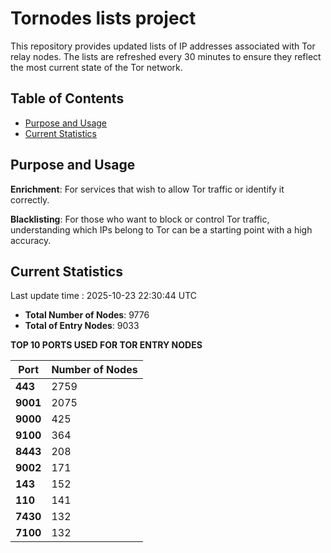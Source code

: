 # Tornodes lists project

This repository provides updated lists of IP addresses associated with Tor relay nodes. The lists are refreshed every 30 minutes to ensure they reflect the most current state of the Tor network.

## Table of Contents

- [Purpose and Usage](#purpose-and-usage)
- [Current Statistics](#current-statistics)


## Purpose and Usage

**Enrichment**: For services that wish to allow Tor traffic or identify it correctly.

**Blacklisting**: For those who want to block or control Tor traffic, understanding which IPs belong to Tor can be a starting point with a high accuracy.

## Current Statistics

Last update time : 2025-10-23 22:30:44 UTC

- **Total Number of Nodes**: 9776
- **Total of Entry Nodes**: 9033

**TOP 10 PORTS USED FOR TOR ENTRY NODES**

| **Port** | **Number of Nodes** |
|------|-----------------|
| **443**   | 2759  |
| **9001**   | 2075  |
| **9000**   | 425  |
| **9100**   | 364  |
| **8443**   | 208  |
| **9002**   | 171  |
| **143**   | 152  |
| **110**   | 141  |
| **7430**   | 132  |
| **7100**   | 132  |

